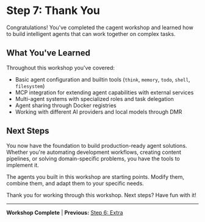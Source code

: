 # Step 7: Thank You

Congratulations! You've completed the cagent workshop and learned how to build
intelligent agents that can work together on complex tasks.

## What You've Learned

Throughout this workshop you've covered:

- Basic agent configuration and builtin tools (`think`, `memory`, `todo`,
  `shell`, `filesystem`)
- MCP integration for extending agent capabilities with external services
- Multi-agent systems with specialized roles and task delegation
- Agent sharing through Docker registries
- Working with different AI providers and local models through DMR

## Next Steps

You now have the foundation to build production-ready agent solutions. Whether
you're automating development workflows, creating content pipelines, or solving
domain-specific problems, you have the tools to implement it.

The agents you built in this workshop are starting points. Modify them, combine
them, and adapt them to your specific needs.

Thank you for working through this workshop. Next steps? Have fun with it!

---

**Workshop Complete** | **Previous:** [Step 6: Extra](step6_extra.md)
